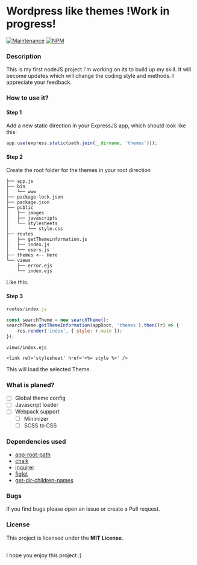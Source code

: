# Wordpress like themes !Work in progress!
[![Maintenance](https://img.shields.io/badge/Maintained%3F-yes-green.svg)](https://GitHub.com/Naereen/StrapDown.js/graphs/commit-activity)
[![NPM](https://nodei.co/npm/theme-support-express.png?mini=true)](https://nodei.co/npm/theme-support-express/)

### Description
This is my first nodeJS project I'm working on its to build up my skill. It will become updates which will change the coding style and methods. I appreciate your feedback.

### How to use it?
#### Step 1
Add a new static direction in your ExpressJS app, which should look like this:
```javascript
app.use(express.static(path.join(__dirname, 'themes')));
```
#### Step 2
Create the root folder for the themes in your root direction
```
├── app.js
├── bin
│   └── www
├── package-lock.json
├── package.json
├── public
│   ├── images
│   ├── javascripts
│   └── stylesheets
│       └── style.css
├── routes
│   ├── getThemeinformation.js
│   ├── index.js
│   └── users.js
├── themes <-- Here 
└── views
    ├── error.ejs
    └── index.ejs
```
Like this.

#### Step 3
```javascript
routes/index.js

const searchTheme = new searchTheme();
searchTheme.getThemeInformation(appRoot, 'themes').then((r) => {
    res.render('index', { style: r.main });
});
```

```ejs
views/index.ejs

<link rel='stylesheet' href='<%= style %>' />
```

This will load the selected Theme.

### What is planed?
- [ ] Global theme config
- [ ] Javascript loader
- [ ] Webpack support
    - [ ] Minimizer
    - [ ] SCSS to CSS

### Dependencies used
- [app-root-path](https://www.npmjs.com/package/app-root-path) 
- [chalk](https://www.npmjs.com/package/chalk) 
- [inquirer](https://www.npmjs.com/package/inquirer) 
- [figlet](https://www.npmjs.com/package/figlet) 
- [get-dir-children-names](https://www.npmjs.com/package/get-dir-children-names) 

### Bugs
If you find bugs please open an issue or create a Pull request.

### License
This project is licensed under the **MIT License**.
##

I hope you enjoy this project :)
